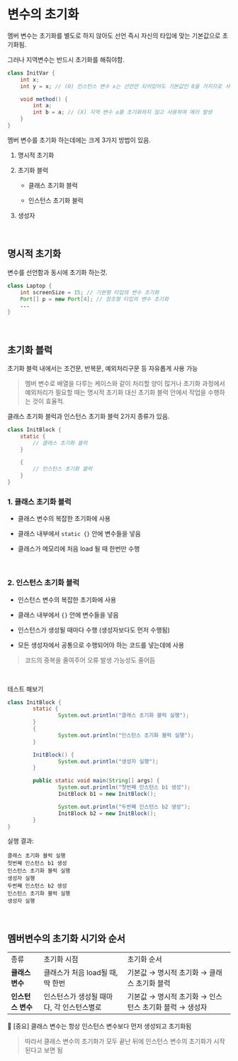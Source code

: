 # 변수의 초기화

멤버 변수는 초기화를 별도로 하지 않아도 선언 즉시 자신의 타입에 맞는 기본값으로 초기화됨.

그러나 지역변수는 반드시 초기화를 해줘야함.

```java
class InitVar {
    int x;
    int y = x; // (O) 인스턴스 변수 x는 선언만 되어있어도 기본값인 0을 가지므로 사용 가능

    void method() {
        int a;
        int b = a; // (X) 지역 변수 a를 초기화하지 않고 사용하여 에러 발생
    }
}
```

멤버 변수를 초기화 하는데에는 크게 3가지 방법이 있음.

1. 명시적 초기화

2. 초기화 블럭

   - 클래스 초기화 블럭

   - 인스턴스 초기화 블럭

3. 생성자

&nbsp;

## 명시적 초기화

변수를 선언함과 동시에 초기화 하는것.

```java
class Laptop {
    int screenSize = 15; // 기본형 타입의 변수 초기화
    Port[] p = new Port[4]; // 참조형 타입의 변수 초기화
    ...
}
```

&nbsp;

## 초기화 블럭

초기화 블럭 내에서는 조건문, 반복문, 예외처리구문 등 자유롭게 사용 가능

> 멤버 변수로 배열을 다루는 케이스와 같이 처리할 양이 많거나 초기화 과정에서 예외처리가 필요할 때는 명시적 초기화 대신 초기화 블럭 안에서 작업을 수행하는 것이 효율적.

클래스 초기화 블럭과 인스턴스 초기화 블럭 2가지 종류가 있음.

```java
class InitBlock {
    static {
        // 클래스 초기화 블럭
    }

    {
        // 인스턴스 초기화 블럭
    }
}
```

### 1. 클래스 초기화 블럭

- 클래스 변수의 복잡한 초기화에 사용

- 클래스 내부에서 `static {}` 안에 변수들을 넣음

- 클래스가 메모리에 처음 load 될 때 한번만 수행

&nbsp;

### 2. 인스턴스 초기화 블럭

- 인스턴스 변수의 복잡한 초기화에 사용

- 클래스 내부에서 `{}` 안에 변수들을 넣음

- 인스턴스가 생성될 때마다 수행 (생성자보다도 먼저 수행됨)

- 모든 생성자에서 공통으로 수행되어야 하는 코드를 넣는데에 사용

> 코드의 중복을 줄여주어 오류 발생 가능성도 줄어듬

&nbsp;

테스트 해보기

```java
class InitBlock {
        static {
                System.out.println("클래스 초기화 블럭 실행");
        }
        {
                System.out.println("인스턴스 초기화 블럭 실행");
        }

        InitBlock() {
                System.out.println("생성자 실행");
        }

        public static void main(String[] args) {
                System.out.println("첫번째 인스턴스 b1 생성");
                InitBlock b1 = new InitBlock();

                System.out.println("두번째 인스턴스 b2 생성");
                InitBlock b2 = new InitBlock();
        }
}
```

실행 결과:

    클래스 초기화 블럭 실행
    첫번째 인스턴스 b1 생성
    인스턴스 초기화 블럭 실행
    생성자 실행
    두번째 인스턴스 b2 생성
    인스턴스 초기화 블럭 실행
    생성자 실행

&nbsp;

## 멤버변수의 초기화 시기와 순서

<table>
    <tr>
        <td>종류</td>
        <td>초기화 시점</td>
        <td>초기화 순서</td>
    </tr>
    <tr>
        <td><b>클래스 변수</b></td>
        <td>클래스가 처음 load될 때, 딱 한번</td>
        <td>기본값 &#8594; 명시적 초기화 &#8594; 클래스 초기화 블럭</td>
    </tr>
    <tr>
        <td><b>인스턴스 변수</b></td>
        <td>인스턴스가 생성될 때마다, 각 인스턴스별로</td>
        <td>기본값 &#8594; 명시적 초기화 &#8594; 인스턴스 초기화 블럭 &#8594; 생성자</td>
    </tr>
</table>

📌 [중요] 클래스 변수는 항상 인스턴스 변수보다 먼저 생성되고 초기화됨

> 따라서 클래스 변수의 초기화가 모두 끝난 뒤에 인스턴스 변수의 초기화가 시작된다고 보면 됨
